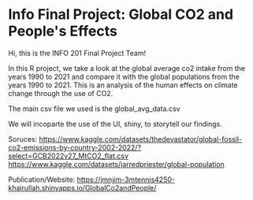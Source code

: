 # Info Final Project: Global CO2 and People's Effects
Hi, this is the INFO 201 Final Project Team! 

In this R project, we take a look at the global average co2 intake from the years 1990 to 2021 and compare it with the global populations from the years 1990 to 2021. This is an analysis
of the human effects on climate change through the use of CO2.

The main csv file we used is the global_avg_data.csv

We will incoparte the use of the UI, shiny, to storytell our findings.

Soruces:
https://www.kaggle.com/datasets/thedevastator/global-fossil-co2-emissions-by-country-2002-2022/?select=GCB2022v27_MtCO2_flat.csv
https://www.kaggle.com/datasets/jarredpriester/global-population

Publication/Website:
https://jmnjim-3mtennis4250-khairullah.shinyapps.io/GlobalCo2andPeople/
